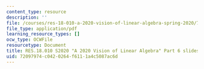 ```yaml
---
content_type: resource
description: ''
file: /courses/res-18-010-a-2020-vision-of-linear-algebra-spring-2020/72097974c0420264f6111a4c5087ac6d_MITRES_18_010S21_LA_Part6.pdf
file_type: application/pdf
learning_resource_types: []
ocw_type: OCWFile
resourcetype: Document
title: RES.18.010 S2020 "A 2020 Vision of Linear Algebra" Part 6 slides
uid: 72097974-c042-0264-f611-1a4c5087ac6d
---
```

